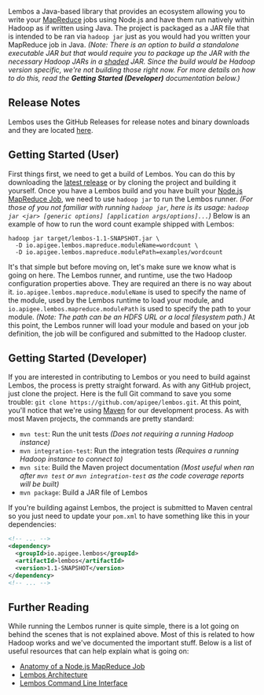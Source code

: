 Lembos a Java-based library that provides an ecosystem allowing you to write your [MapReduce][mapreduce] jobs using
Node.js and have them run natively within Hadoop as if written using Java.  The project is packaged as a JAR file
that is intended to be ran via `hadoop jar` just as you would had you written your MapReduce job in Java.  *(Note:
There is an option to build a standalone executable JAR but that would require you to package up the JAR with the
necessary Hadoop JARs in a [shaded][shade] JAR.  Since the build would be Hadoop version specific, we're not
building those right now.  For more details on how to do this, read the **Getting Started (Developer)**
documentation below.)*

## Release Notes

Lembos uses the GitHub Releases for release notes and binary downloads and they are located [here][release-notes].

## Getting Started (User)

First things first, we need to get a build of Lembos.  You can do this by downloading the
[latest release][latest-release] or by cloning the project and building it yourself.  Once you have a Lembos build and
you have built your [Node.js MapReduce Job][anatomy-of-a-job], we need to use `hadoop jar` to run the Lembos runner.
*(For those of you not familiar with running `hadoop jar`, here is its usage:
`hadoop jar <jar> [generic options] [application args/options]...`)*  Below is an example of how to run the word count
example shipped with Lembos:

```
hadoop jar target/lembos-1.1-SNAPSHOT.jar \
  -D io.apigee.lembos.mapreduce.moduleName=wordcount \
  -D io.apigee.lembos.mapreduce.modulePath=examples/wordcount
```

It's that simple but before moving on, let's make sure we know what is going on here.  The Lembos runner, and runtime,
use the two Hadoop configuration properties above.  They are required an there is no way about it.
`io.apigee.lembos.mapreduce.moduleName` is used to specify the name of the module, used by the Lembos runtime to load
your module, and `io.apigee.lembos.mapreduce.modulePath` is used to specify the path to your module.  *(Note: The path
can be an HDFS URL or a local filesystem path.)*  At this point, the Lembos runner will load your module and based on
your job definition, the job will be configured and submitted to the Hadoop cluster.

## Getting Started (Developer)

If you are interested in contributing to Lembos or you need to build against Lembos, the process is pretty straight
forward.  As with any GitHub project, just clone the project.  Here is the full Git command to save you some trouble:
`git clone https://github.com/apigee/lembos.git`.  At this point, you'll notice that we're using [Maven][maven] for our
development process.  As with most Maven projects, the commands are pretty standard:

* `mvn test`: Run the unit tests *(Does not requiring a running Hadoop instance)*
* `mvn integration-test`: Run the integration tests *(Requires a running Hadoop instance to connect to)*
* `mvn site`: Build the Maven project documentation *(Most useful when ran after `mvn test` or `mvn integration-test`
as the code coverage reports will be built)*
* `mvn package`: Build a JAR file of Lembos

If you're building against Lembos, the project is submitted to Maven central so you just need to update your `pom.xml`
to have something like this in your dependencies:

```xml
<!-- ... -->
<dependency>
  <groupId>io.apigee.lembos</groupId>
  <artifactId>lembos</artifactId>
  <version>1.1-SNAPSHOT</version>
</dependency>
<!-- ... -->
```

## Further Reading

While running the Lembos runner is quite simple, there is a lot going on behind the scenes that is not explained above.
Most of this is related to how Hadoop works and we've documented the important stuff.  Below is a list of useful
resources that can help explain what is going on:

* [Anatomy of a Node.js MapReduce Job][anatomy-of-a-job]
* [Lembos Architecture][lembos-architecture]
* [Lembos Command Line Interface][lembos-cli]

[anatomy-of-a-job]: https://github.com/apigee/lembos/blob/master/docs/Anatomy_of_a_NodeJS_MapReduce_Job.md
[latest-release]: https://github.com/apigee/lembos/releases/download/lembos-1.0/lembos-1.0.jar
[lembos-architecture]: https://github.com/apigee/lembos/blob/master/docs/Lembos_Architecture.md
[lembos-cli]: https://github.com/apigee/lembos/blob/master/docs/Lembos_CLI.md
[mapreduce]: http://en.wikipedia.org/wiki/MapReduce
[maven]: http://maven.apache.org/
[release-notes]: https://github.com/apigee/lembos/releases
[shade]: http://maven.apache.org/plugins/maven-shade-plugin/
